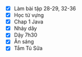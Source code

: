 + [x] Làm bài tập 28-29, 32-36
+ [x] Học từ vựng
+ [x] Chap 1 Java
+ [x] Nhảy dây
+ [x] Dậy 7h30
+ [x] Ăn sáng
+ [x] Tắm Tú Sữa
